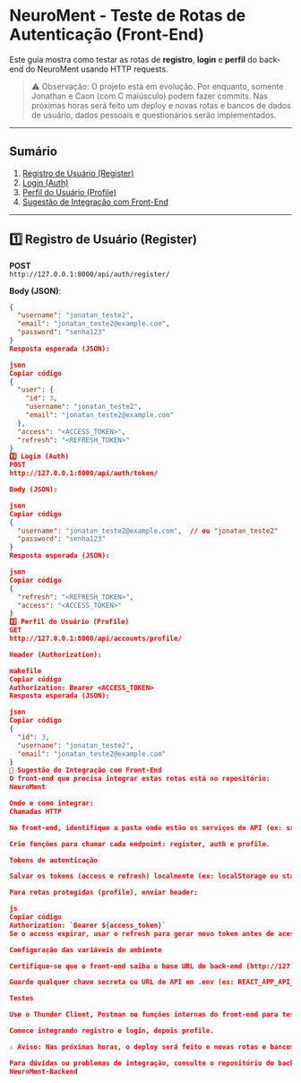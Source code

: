 # NeuroMent - Teste de Rotas de Autenticação (Front-End)

Este guia mostra como testar as rotas de **registro**, **login** e **perfil** do back-end do NeuroMent usando HTTP requests.

> ⚠️ Observação: O projeto está em evolução. Por enquanto, somente Jonathan e Caon (com C maiúsculo) podem fazer commits. Nas próximas horas será feito um deploy e novas rotas e bancos de dados de usuário, dados pessoais e questionários serão implementados.

---

## Sumário

1. [Registro de Usuário (Register)](#1️⃣-registro-de-usuário-register)  
2. [Login (Auth)](#2️⃣-login-auth)  
3. [Perfil do Usuário (Profile)](#3️⃣-perfil-do-usuário-profile)  
4. [Sugestão de Integração com Front-End](#🔹-sugestão-de-integração-com-front-end)

---

## 1️⃣ Registro de Usuário (Register)

**POST**  
`http://127.0.0.1:8000/api/auth/register/`

**Body (JSON)**:
```json
{
  "username": "jonatan_teste2",
  "email": "jonatan_teste2@example.com",
  "password": "senha123"
}
Resposta esperada (JSON):

json
Copiar código
{
  "user": {
    "id": 3,
    "username": "jonatan_teste2",
    "email": "jonatan_teste2@example.com"
  },
  "access": "<ACCESS_TOKEN>",
  "refresh": "<REFRESH_TOKEN>"
}
2️⃣ Login (Auth)
POST
http://127.0.0.1:8000/api/auth/token/

Body (JSON):

json
Copiar código
{
  "username": "jonatan_teste2@example.com",  // ou "jonatan_teste2"
  "password": "senha123"
}
Resposta esperada (JSON):

json
Copiar código
{
  "refresh": "<REFRESH_TOKEN>",
  "access": "<ACCESS_TOKEN>"
}
3️⃣ Perfil do Usuário (Profile)
GET
http://127.0.0.1:8000/api/accounts/profile/

Header (Authorization):

makefile
Copiar código
Authorization: Bearer <ACCESS_TOKEN>
Resposta esperada (JSON):

json
Copiar código
{
  "id": 3,
  "username": "jonatan_teste2",
  "email": "jonatan_teste2@example.com"
}
🔹 Sugestão de Integração com Front-End
O front-end que precisa integrar estas rotas está no repositório:
NeuroMent

Onde e como integrar:
Chamadas HTTP

No front-end, identifique a pasta onde estão os serviços de API (ex: src/services ou src/api).

Crie funções para chamar cada endpoint: register, auth e profile.

Tokens de autenticação

Salvar os tokens (access e refresh) localmente (ex: localStorage ou state global).

Para rotas protegidas (profile), enviar header:

js
Copiar código
Authorization: `Bearer ${access_token}`
Se o access expirar, usar o refresh para gerar novo token antes de acessar rotas protegidas.

Configuração das variáveis de ambiente

Certifique-se que o front-end saiba o base URL do back-end (http://127.0.0.1:8000 ou deploy).

Guarde qualquer chave secreta ou URL de API em .env (ex: REACT_APP_API_URL).

Testes

Use o Thunder Client, Postman ou funções internas do front-end para testar os endpoints antes de integrar telas.

Comece integrando registro e login, depois profile.

⚠️ Aviso: Nas próximas horas, o deploy será feito e novas rotas e bancos de dados de usuário, dados pessoais e questionários serão implementados. Fique atento às atualizações para ajustar o front-end.

Para dúvidas ou problemas de integração, consulte o repositório do back-end:
NeuroMent-Backend
